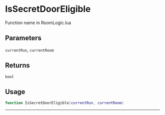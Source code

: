 # IsSecretDoorEligible
Function name in RoomLogic.lua
## Parameters
`currentRun`, `currentRoom`
## Returns
`bool`
## Usage
```lua
function IsSecretDoorEligible(currentRun, currentRoom)
```
---
